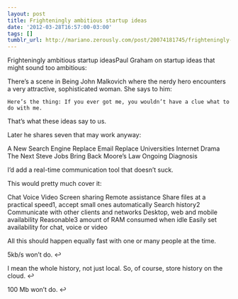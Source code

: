 ```yaml
---
layout: post
title: Frighteningly ambitious startup ideas
date: '2012-03-28T16:57:00-03:00'
tags: []
tumblr_url: http://mariano.zerously.com/post/20074181745/frighteningly-ambitious-startup-ideas
---
```

Frighteningly ambitious startup ideasPaul Graham on startup ideas that might sound too ambitious:


  There’s a scene in Being John Malkovich where the nerdy hero encounters a very attractive, sophisticated woman. She says to him:
  
  
    Here’s the thing: If you ever got me, you wouldn’t have a clue what to do with me.
  
  
  That’s what these ideas say to us.


Later he shares seven that may work anyway:


  A New Search Engine
  Replace Email
  Replace Universities
  Internet Drama
  The Next Steve Jobs
  Bring Back Moore’s Law
  Ongoing Diagnosis
  

I’d add a real-time communication tool that doesn’t suck.

This would pretty much cover it:

Chat
Voice
Video
Screen sharing
Remote assistance
Share files at a practical speed1, accept small ones automatically
Search history2
Communicate with other clients and networks
Desktop, web and mobile availability
Reasonable3 amount of RAM consumed when idle
Easily set availability for chat, voice or video

All this should happen equally fast with one or many people at the time.


5kb/s won’t do. ↩



I mean the whole history, not just local. So, of course, store history on the cloud. ↩



100 Mb won’t do. ↩


